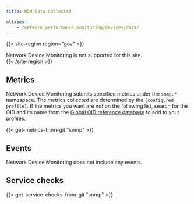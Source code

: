 ```yaml
---
title: NDM Data Collected

aliases:
    - /network_performance_monitoring/devices/data/
---
```


{{< site-region region="gov" >}}
<div class="alert alert-warning">Network Device Monitoring is not supported for this site.</div>
{{< /site-region >}}

## Metrics

Network Device Monitoring submits specified metrics under the `snmp.*` namespace. The metrics collected are determined by the `[configured profile]`.
If the metrics you want are not on the following list, search for the OID and its name from the [Global OID reference database][1] to add to your profiles.

{{< get-metrics-from-git "snmp" >}}

## Events

Network Device Monitoring does not include any events.

## Service checks

{{< get-service-checks-from-git "snmp" >}}

[1]: http://oidref.com
